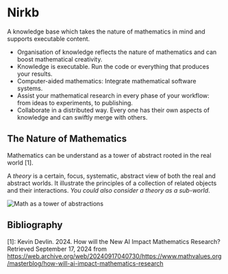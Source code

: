 # Nirkb
A knowledge base which takes the nature of mathematics in mind and supports executable content.

- Organisation of knowledge reflects the nature of mathematics and can boost mathematical creativity.
- Knowledge is executable. Run the code or everything that produces your results.
- Computer-aided mathematics: Integrate mathematical software systems.
- Assist your mathematical research in every phase of your workflow: from ideas to experiments, to publishing.
- Collaborate in a distributed way. Every one has their own aspects of knowledge and can swiftly merge with others.

## The Nature of Mathematics

Mathematics can be understand as a tower of abstract rooted in the real world [1].

A _theory_ is a certain, focus, systematic, abstract view of both the real and abstract worlds. 
It illustrate the principles of a collection of related objects and their interactions.
_You could also consider a theory as a sub-world_.

![Math as a tower of abstractions](math_as_a_tower_of_abstractions.tiff)

## Bibliography

[1]: Kevin Devlin. 2024. How will the New AI Impact Mathematics Research? Retrieved September 17, 2024 from https://web.archive.org/web/20240917040730/https://www.mathvalues.org/masterblog/how-will-ai-impact-mathematics-research
